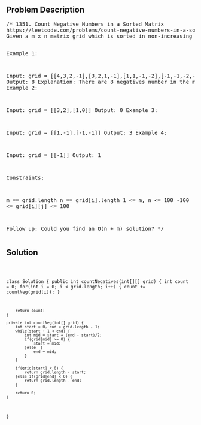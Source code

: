 <!--
<style>
  body { font-family: Arial, sans-serif; }
  .container { max-width: 700px; margin: 0 auto; padding: 10px; }
  .comment-block { background-color: #f9f9f9; padding: 10px; border-left: 5px solid #ccc; overflow-wrap: break-word; white-space: pre-wrap; }
  .code-block { background-color: #f4f4f4; padding: 10px; border: 1px solid #ddd; overflow-wrap: break-word; white-space: pre-wrap; }
</style>
-->

<div class='container'>
<h2>Problem Description</h2>
<div class='comment-block'>
<pre>
/* 1351. Count Negative Numbers in a Sorted Matrix
https://leetcode.com/problems/count-negative-numbers-in-a-sorted-matrix/
Given a m x n matrix grid which is sorted in non-increasing order both row-wise and column-wise, return the number of negative numbers in grid.

Example 1:

Input: grid = [[4,3,2,-1],[3,2,1,-1],[1,1,-1,-2],[-1,-1,-2,-3]]
Output: 8
Explanation: There are 8 negatives number in the matrix.
Example 2:

Input: grid = [[3,2],[1,0]]
Output: 0
Example 3:

Input: grid = [[1,-1],[-1,-1]]
Output: 3
Example 4:

Input: grid = [[-1]]
Output: 1
 

Constraints:

m == grid.length
n == grid[i].length
1 <= m, n <= 100
-100 <= grid[i][j] <= 100
 

Follow up: Could you find an O(n + m) solution?
*/
</pre>
</div>

<h2>Solution</h2>
<div class='code-block'>
<pre><code class='language-java'>

class Solution {
    public int countNegatives(int[][] grid) {
        int count = 0;
        for(int i = 0; i < grid.length; i++) {
            count += countNeg(grid[i]);
        }
        
        return count;
    }
    
    private int countNeg(int[] grid) {
        int start = 0, end = grid.length - 1;
        while(start + 1 < end) {
            int mid = start + (end - start)/2;
            if(grid[mid] >= 0) {
                start = mid;
            }else  {
                end = mid;
            }
        }
        
        if(grid[start] < 0) {
            return grid.length - start;
        }else if(grid[end] < 0) {
            return grid.length - end;
        }
        
        return 0;
    }
}</code></pre>
</div>
</div>
